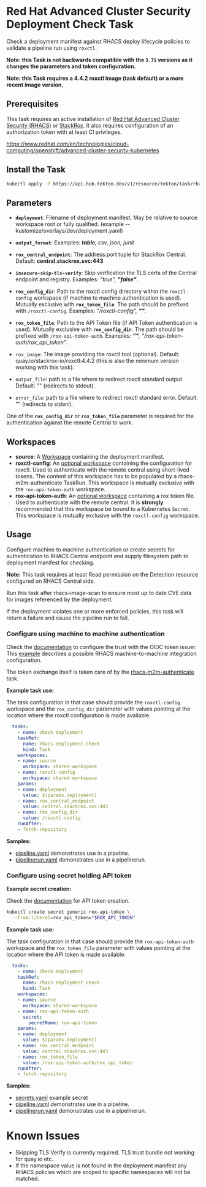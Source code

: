 # Red Hat Advanced Cluster Security Deployment Check Task

Check a deployment manifest against RHACS deploy lifecycle policies to validate a pipeline run using `roxctl`.

**Note: this Task is not backwards compatible with the `3.71` versions as it changes the parameters and token configuration.**

**Note: this Task requires a 4.4.2 roxctl image (task default) or a more recent image version.**

## Prerequisites

This task requires an active installation of [Red Hat Advanced Cluster Security (RHACS)](https://www.redhat.com/en/resources/advanced-cluster-security-for-kubernetes-datasheet) or [StackRox](https://www.stackrox.io).  It also requires configuration of an authorization token with at least CI privileges.

<https://www.redhat.com/en/technologies/cloud-computing/openshift/advanced-cluster-security-kubernetes>

## Install the Task

```bash
kubectl apply -f https://api.hub.tekton.dev/v1/resource/tekton/task/rhacs-deployment-check/4.0/raw
```

## Parameters

- **`deployment`**: Filename of deployment manifest. May be relative to source workspace root or fully qualified. (example -- kustomize/overlays/dev/deployment.yaml)
- **`output_format`**:  Examples: _**table**, csv, json, junit_

- **`rox_central_endpoint`**: The address:port tuple for StackRox Central. Default: **central.stackrox.svc:443**
- **`insecure-skip-tls-verify`**: Skip verification the TLS certs of the Central endpoint and registry. Examples: _"true", **"false"**_.
- **`rox_config_dir`**: Path to the roxctl config directory within the `roxctl-config` workspace (if machine to machine authentication is used). Mutually exclusive with **`rox_token_file`**. The path should be prefixed with `/roxctl-config`. Examples: _"/roxctl-config", **""**_.
- **`rox_token_file`**: Path to the API Token file (if API Token authentication is used). Mutually exclusive with **`rox_config_dir`**. The path should be prefixed with `/rox-api-token-auth`. Examples: _**""**, "/rox-api-token-auth/rox_api_token"_.
- `rox_image`: The image providing the roxctl tool (optional). Default: quay.io/stackrox-io/roxctl:4.4.2 (this is also the minimum version working with this task). 
- `output_file`: path to a file where to redirect roxctl standard output. Default: "" (redirects to stdout).
- `error_file`: path to a file where to redirect roxctl standard error. Default: "" (redirects to stderr).

One of the **`rox_config_dir`** or **`rox_token_file`** parameter is required for the authentication against the remote Central to work.

## Workspaces

- **source**: A [Workspace](https://github.com/tektoncd/pipeline/blob/main/docs/workspaces.md) containing the deployment manifest.
- **roxctl-config**: An [optional workspace](https://github.com/tektoncd/pipeline/blob/main/docs/workspaces.md#optional-workspaces) containing the configuration for roxctl. Used to authenticate with the remote central using short-lived tokens. The content of this workspace has to be populated by a rhacs-m2m-authenticate TaskRun. This workspace is mutually exclusive with the `rox-api-token-auth` workspace.
- **rox-api-token-auth**: An [optional workspace](https://github.com/tektoncd/pipeline/blob/main/docs/workspaces.md#optional-workspaces) containing a rox token file. Used to authenticate with the remote central. It is **strongly** recommended that this workspace be bound to a Kubernetes `Secret`. This workspace is mutually exclusive with the `roxctl-config` workspace.

## Usage

Configure machine to machine authentication or create secrets for authentication to RHACS Central endpoint and supply filesystem path to deployment manifest for checking.

**Note:** This task requires at least Read permission on the Detection resource configured on RHACS Central side.

Run this task after rhacs-image-scan to ensure most up to date CVE data for images referenced by the deployment.

If the deployment violates one or more enforced policies, this task will return a failure and cause the pipeline run to fail. 

### Configure using machine to machine authentication

Check the [documentation](https://docs.openshift.com/acs/operating/manage-user-access/configure-short-lived-access.html#configure-short-lived-access_configure-short-lived-access) to configure the trust with the OIDC token issuer. This [example](../../rhacs-m2m-authenticate/0.1/samples/configure-m2m.md) describes a possible RHACS machine-to-machine integration configuration.

The token exchange itself is taken care of by the [rhacs-m2m-authenticate](../../rhacs-m2m-authenticate) task.

**Example task use:**

The task configuration in that case should provide the `roxctl-config` workspace and the `rox_config_dir` parameter with values pointing at the location where the roxctl configuration is made available.

```yaml
  tasks:
    - name: check-deployment
    taskRef:
      name: rhacs-deployment-check
      kind: Task
    workspaces:
    - name: source
      workspace: shared-workspace
    - name: roxctl-config
      workspace: shared-workspace
    params:
    - name: deployment
      value: $(params.deployment)
    - name: rox_central_endpoint
      value: central.stackrox.svc:443
    - name: rox_config_dir
      value: /roxctl-config
    runAfter:
    - fetch-repository
```

**Samples:**

* [pipeline.yaml](samples/with-m2m-token/pipeline.yaml) demonstrates use in a pipeline.
* [pipelinerun.yaml](samples/with-m2m-token/pipelinerun.yaml) demonstrates use in a pipelinerun.

### Configure using secret holding API token

**Example secret creation:**

Check the [documentation](https://docs.openshift.com/acs/configuration/configure-api-token.html) for API token creation.

```bash
kubectl create secret generic rox-api-token \
  --from-literal=rox_api_token="$ROX_API_TOKEN"
```

**Example task use:**

The task configuration in that case should provide the `rox-api-token-auth` workspace and the `rox_token_file` parameter with values pointing at the location where the API token is made available.

```yaml
  tasks:
    - name: check-deployment
    taskRef:
      name: rhacs-deployment-check
      kind: Task
    workspaces:
    - name: source
      workspace: shared-workspace
    - name: rox-api-token-auth
      secret:
        secretName: rox-api-token
    params:
    - name: deployment
      value: $(params.deployment)
    - name: rox_central_endpoint
      value: central.stackrox.svc:443
    - name: rox_token_file
      value: /rox-api-token-auth/rox_api_token
    runAfter:
    - fetch-repository
```

**Samples:**

* [secrets.yaml](samples/with-api-token/secrets.yaml) example secret
* [pipeline.yaml](samples/with-api-token/pipeline.yaml) demonstrates use in a pipeline.
* [pipelinerun.yaml](samples/with-api-token/pipelinerun.yaml) demonstrates use in a pipelinerun.

# Known Issues

* Skipping TLS Verify is currently required. TLS trust bundle not working for quay.io etc.
* If the namespace value is not found in the deployment manifest any RHACS policies which are scoped to specific namespaces will not be matched.
